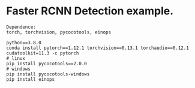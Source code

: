 # Faster RCNN Detection example.

``` 
Dependence:
torch, torchvision, pycocotools, einops
```
```
python==3.8.0
conda install pytorch==1.12.1 torchvision==0.13.1 torchaudio==0.12.1 cudatoolkit=11.3 -c pytorch
# linux
pip install pycocotools==2.0.0
# windows
pip install pycocotools-windows
pip install einops
```